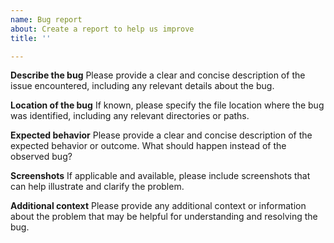 ```yaml
---
name: Bug report
about: Create a report to help us improve
title: ''

---
```


**Describe the bug**
Please provide a clear and concise description of the issue encountered, including any relevant details about the bug.

**Location of the bug**
If known, please specify the file location where the bug was identified, including any relevant directories or paths.

**Expected behavior**
Please provide a clear and concise description of the expected behavior or outcome. What should happen instead of the observed bug?

**Screenshots**
If applicable and available, please include screenshots that can help illustrate and clarify the problem.

**Additional context**
Please provide any additional context or information about the problem that may be helpful for understanding and resolving the bug.
